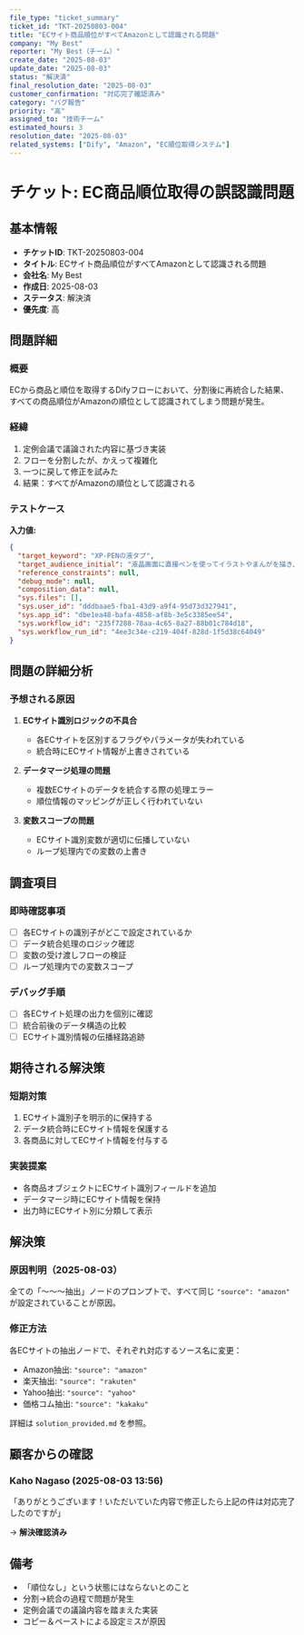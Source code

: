 ```yaml
---
file_type: "ticket_summary"
ticket_id: "TKT-20250803-004"
title: "ECサイト商品順位がすべてAmazonとして認識される問題"
company: "My Best"
reporter: "My Best（チーム）"
create_date: "2025-08-03"
update_date: "2025-08-03"
status: "解決済"
final_resolution_date: "2025-08-03"
customer_confirmation: "対応完了確認済み"
category: "バグ報告"
priority: "高"
assigned_to: "技術チーム"
estimated_hours: 3
resolution_date: "2025-08-03"
related_systems: ["Dify", "Amazon", "EC順位取得システム"]
---
```


# チケット: EC商品順位取得の誤認識問題

## 基本情報
- **チケットID**: TKT-20250803-004
- **タイトル**: ECサイト商品順位がすべてAmazonとして認識される問題
- **会社名**: My Best
- **作成日**: 2025-08-03
- **ステータス**: 解決済
- **優先度**: 高

## 問題詳細

### 概要
ECから商品と順位を取得するDifyフローにおいて、分割後に再統合した結果、すべての商品順位がAmazonの順位として認識されてしまう問題が発生。

### 経緯
1. 定例会議で議論された内容に基づき実装
2. フローを分割したが、かえって複雑化
3. 一つに戻して修正を試みた
4. 結果：すべてがAmazonの順位として認識される

### テストケース
**入力値:**
```json
{
  "target_keyword": "XP-PENの液タブ",
  "target_audience_initial": "液晶画面に直接ペンを使ってイラストやまんがを描き、データ化できるタブレット。中国のHANVON UGEEグループの傘下にある「XP-Pen」ブランドの商品に限る。",
  "reference_constraints": null,
  "debug_mode": null,
  "composition_data": null,
  "sys.files": [],
  "sys.user_id": "dddbaae5-fba1-43d9-a9f4-95d73d327941",
  "sys.app_id": "dbe1ea48-bafa-4858-af8b-3e5c3385ee54",
  "sys.workflow_id": "235f7288-78aa-4c65-8a27-88b01c784d18",
  "sys.workflow_run_id": "4ee3c34e-c219-404f-828d-1f5d38c64049"
}
```

## 問題の詳細分析

### 予想される原因
1. **ECサイト識別ロジックの不具合**
   - 各ECサイトを区別するフラグやパラメータが失われている
   - 統合時にECサイト情報が上書きされている

2. **データマージ処理の問題**
   - 複数ECサイトのデータを統合する際の処理エラー
   - 順位情報のマッピングが正しく行われていない

3. **変数スコープの問題**
   - ECサイト識別変数が適切に伝播していない
   - ループ処理内での変数の上書き

## 調査項目

### 即時確認事項
- [ ] 各ECサイトの識別子がどこで設定されているか
- [ ] データ統合処理のロジック確認
- [ ] 変数の受け渡しフローの検証
- [ ] ループ処理内での変数スコープ

### デバッグ手順
- [ ] 各ECサイト処理の出力を個別に確認
- [ ] 統合前後のデータ構造の比較
- [ ] ECサイト識別情報の伝播経路追跡

## 期待される解決策

### 短期対策
1. ECサイト識別子を明示的に保持する
2. データ統合時にECサイト情報を保護する
3. 各商品に対してECサイト情報を付与する

### 実装提案
- 各商品オブジェクトにECサイト識別フィールドを追加
- データマージ時にECサイト情報を保持
- 出力時にECサイト別に分類して表示

## 解決策

### 原因判明（2025-08-03）
全ての「〜〜〜抽出」ノードのプロンプトで、すべて同じ `"source": "amazon"` が設定されていることが原因。

### 修正方法
各ECサイトの抽出ノードで、それぞれ対応するソース名に変更：
- Amazon抽出: `"source": "amazon"`
- 楽天抽出: `"source": "rakuten"`
- Yahoo抽出: `"source": "yahoo"`
- 価格コム抽出: `"source": "kakaku"`

詳細は `solution_provided.md` を参照。

## 顧客からの確認

### Kaho Nagaso (2025-08-03 13:56)
「ありがとうございます！いただいていた内容で修正したら上記の件は対応完了したのですが」

→ **解決確認済み**

## 備考
- 「順位なし」という状態にはならないとのこと
- 分割→統合の過程で問題が発生
- 定例会議での議論内容を踏まえた実装
- コピー＆ペーストによる設定ミスが原因